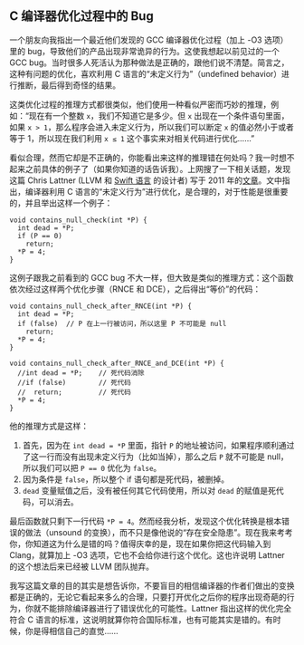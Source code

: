 ## C 编译器优化过程中的 Bug

一个朋友向我指出一个最近他们发现的 GCC 编译器优化过程（加上 -O3 选项）里的 bug，导致他们的产品出现非常诡异的行为。这使我想起以前见过的一个 GCC bug。当时很多人死活认为那种做法是正确的，跟他们说不清楚。简言之，这种有问题的优化，喜欢利用 C 语言的“未定义行为”（undefined behavior）进行推断，最后得到奇怪的结果。

这类优化过程的推理方式都很类似，他们使用一种看似严密而巧妙的推理，例如：“现在有一个整数 `x`，我们不知道它是多少。但 `x` 出现在一个条件语句里面，如果 `x > 1`，那么程序会进入未定义行为，所以我们可以断定 `x` 的值必然小于或者等于 1，所以现在我们利用 `x ≤ 1` 这个事实来对相关代码进行优化……”

看似合理，然而它却是不正确的，你能看出来这样的推理错在何处吗？我一时想不起来之前具体的例子了（如果你知道的话告诉我）。上网搜了一下相关话题，发现这篇 Chris Lattner (LLVM 和 [Swift 语言](http://www.yinwang.org/blog-cn/2016/06/06/swift) 的设计者) 写于 2011 年的[文章](http://blog.llvm.org/2011/05/what-every-c-programmer-should-know_14.html)。文中指出，编译器利用 C 语言的“未定义行为”进行优化，是合理的，对于性能是很重要的，并且举出这样一个例子：

    void contains_null_check(int *P) {
      int dead = *P;
      if (P == 0)
        return;
      *P = 4;
    }

这例子跟我之前看到的 GCC bug 不大一样，但大致是类似的推理方式：这个函数依次经过这样两个优化步骤（RNCE 和 DCE），之后得出“等价”的代码：

    void contains_null_check_after_RNCE(int *P) {
      int dead = *P;
      if (false)  // P 在上一行被访问，所以这里 P 不可能是 null
        return;
      *P = 4;
    }

    void contains_null_check_after_RNCE_and_DCE(int *P) {
      //int dead = *P;    // 死代码消除
      //if (false)        // 死代码
      //  return;         // 死代码
      *P = 4;
    }

他的推理方式是这样：

1.  首先，因为在 `int dead = *P` 里面，指针 `P` 的地址被访问，如果程序顺利通过了这一行而没有出现未定义行为（比如当掉），那么之后 `P` 就不可能是 null，所以我们可以把 `P == 0` 优化为 `false`。
2.  因为条件是 `false`，所以整个 if 语句都是死代码，被删掉。
3.  `dead` 变量赋值之后，没有被任何其它代码使用，所以对 `dead` 的赋值是死代码，可以消去。

最后函数就只剩下一行代码 `*P = 4`。然而经我分析，发现这个优化转换是根本错误的做法（unsound 的变换），而不只是像他说的“存在安全隐患”。现在我来考考你，你知道这为什么是错的吗？值得庆幸的是，现在如果你把这代码输入到 Clang，就算加上 -O3 选项，它也不会给你进行这个优化。这也许说明 Lattner 的这个想法后来已经被 LLVM 团队抛弃。

我写这篇文章的目的其实是想告诉你，不要盲目的相信编译器的作者们做出的变换都是正确的，无论它看起来多么的合理，只要打开优化之后你的程序出现奇葩的行为，你就不能排除编译器进行了错误优化的可能性。Lattner 指出这样的优化完全符合 C 语言的标准，这说明就算你符合国际标准，也有可能其实是错的。有时候，你是得相信自己的直觉……
